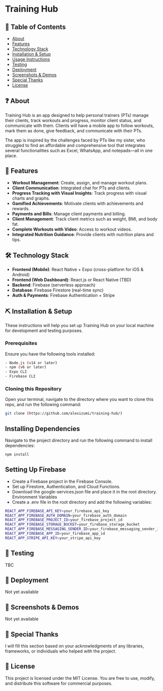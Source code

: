 # Training Hub

## 📖 Table of Contents
- [About](#about)
- [Features](#features)
- [Technology Stack](#technology-stack)
- [Installation & Setup](#installation-setup)
- [Usage Instructions](#usage-instructions)
- [Testing](#testing)
- [Deployment](#deployment)
- [Screenshots & Demos](#screenshots-demos)
- [Special Thanks](#special-thanks)
- [License](#license)

## ❓ About <a name = "about"></a>
Training Hub is an app designed to help personal trainers (PTs) manage their clients, track workouts and progress, monitor client status, and communicate with them. Clients will have a mobile app to follow workouts, mark them as done, give feedback, and communicate with their PTs. 

The app is inspired by the challenges faced by PTs like my sister, who struggled to find an affordable and comprehensive tool that integrates several functionalities such as Excel, WhatsApp, and notepads—all in one place.

## 🚀 Features <a name = "features"></a>
- **Workout Management**: Create, assign, and manage workout plans.
- **Client Communication**: Integrated chat for PTs and clients.
- **Progress Tracking with Visual Insights**: Track progress with visual charts and graphs.
- **Gamified Achievements**: Motivate clients with achievements and rewards.
- **Payments and Bills**: Manage client payments and billing.
- **Client Management**: Track client metrics such as weight, BMI, and body fat.
- **Complete Workouts with Video**: Access to workout videos.
- **Integrated Nutrition Guidance**: Provide clients with nutrition plans and tips.

## 🛠️ Technology Stack <a name = "technology-stack"></a>
- **Frontend (Mobile)**: React Native + Expo (cross-platform for iOS & Android)
- **Frontend (Web Dashboard)**: React.js or React Native (TBD)
- **Backend**: Firebase (serverless approach)
- **Database**: Firebase Firestore (real-time sync)
- **Auth & Payments**: Firebase Authentication + Stripe

## ⛏️ Installation & Setup <a name = "installation-setup"></a>
These instructions will help you set up Training Hub on your local machine for development and testing purposes.

### Prerequisites
Ensure you have the following tools installed:
```bash
- Node.js (v14 or later)
- npm (v6 or later)
- Expo CLI
- Firebase CLI
```

### Cloning this Repository
Open your terminal, navigate to the directory where you want to clone this repo, and run the following command:
```bash
git clone (https://github.com/alexizumi/training-hub/)
```

## Installing Dependencies
Navigate to the project directory and run the following command to install dependencies:
```bash
npm install
```
## Setting Up Firebase
- Create a Firebase project in the Firebase Console.
- Set up Firestore, Authentication, and Cloud Functions.
- Download the google-services.json file and place it in the root directory.
Environment Variables
- Create a .env file in the root directory and add the following variables:
```bash
REACT_APP_FIREBASE_API_KEY=your_firebase_api_key
REACT_APP_FIREBASE_AUTH_DOMAIN=your_firebase_auth_domain
REACT_APP_FIREBASE_PROJECT_ID=your_firebase_project_id
REACT_APP_FIREBASE_STORAGE_BUCKET=your_firebase_storage_bucket
REACT_APP_FIREBASE_MESSAGING_SENDER_ID=your_firebase_messaging_sender_id
REACT_APP_FIREBASE_APP_ID=your_firebase_app_id
REACT_APP_STRIPE_API_KEY=your_stripe_api_key
```

## 🧪 Testing <a name = "testing"></a>
TBC

## 🚀 Deployment <a name = "deployment"></a>
Not yet available

## 📸 Screenshots & Demos <a name = "screenshots-demos"></a>
Not yet available

## 🎉 Special Thanks <a name = "special-thanks"></a>
I will fill this section based on your acknowledgments of any libraries, frameworks, or individuals who helped with the project.

## 📜 License <a name = "license"></a>
This project is licensed under the MIT License. You are free to use, modify, and distribute this software for commercial purposes.




